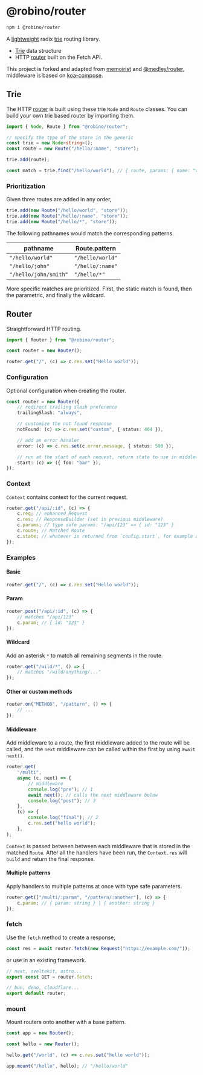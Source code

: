# @robino/router

```bash
npm i @robino/router
```

A [lightweight](https://bundlephobia.com/package/@robino/router) radix [trie](https://en.wikipedia.org/wiki/Radix_tree) routing library.

- [Trie](#trie) data structure
- HTTP [router](#router) built on the Fetch API.

This project is forked and adapted from [memoirist](https://github.com/SaltyAom/memoirist) and [@medley/router](https://github.com/medleyjs/router), middleware is based on [koa-compose](https://github.com/koajs/compose).

## Trie

The HTTP [router](#router) is built using these trie `Node` and `Route` classes. You can build your own trie based router by importing them.

```ts
import { Node, Route } from "@robino/router";

// specify the type of the store in the generic
const trie = new Node<string>();
const route = new Route("/hello/:name", "store");

trie.add(route);

const match = trie.find("/hello/world"); // { route, params: { name: "world" } }
```

### Prioritization

Given three routes are added in any order,

```ts
trie.add(new Route("/hello/world", "store"));
trie.add(new Route("/hello/:name", "store"));
trie.add(new Route("/hello/*", "store"));
```

The following pathnames would match the corresponding patterns.

| pathname              | Route.pattern    |
| --------------------- | ---------------- |
| `"/hello/world"`      | `"/hello/world"` |
| `"/hello/john"`       | `"/hello/:name"` |
| `"/hello/john/smith"` | `"/hello/*"`     |

More specific matches are prioritized. First, the static match is found, then the parametric, and finally the wildcard.

## Router

Straightforward HTTP routing.

```ts
import { Router } from "@robino/router";

const router = new Router();

router.get("/", (c) => c.res.set("Hello world"));
```

### Configuration

Optional configuration when creating the router.

```ts
const router = new Router({
	// redirect trailing slash preference
	trailingSlash: "always",

	// customize the not found response
	notFound: (c) => c.res.set("custom", { status: 404 }),

	// add an error handler
	error: (c) => c.res.set(c.error.message, { status: 500 }),

	// run at the start of each request, return state to use in middleware
	start: (c) => ({ foo: "bar" }),
});
```

### Context

`Context` contains context for the current request.

```ts
router.get("/api/:id", (c) => {
	c.req; // enhanced Request
	c.res; // ResponseBuilder (set in previous middleware)
	c.params; // type safe params: "/api/123" => { id: "123" }
	c.route; // Matched Route
	c.state; // whatever is returned from `config.start`, for example an auth helper or a key/value store
});
```

### Examples

#### Basic

```ts
router.get("/", (c) => c.res.set("Hello world"));
```

#### Param

```ts
router.post("/api/:id", (c) => {
	// matches "/api/123"
	c.param; // { id: "123" }
});
```

#### Wildcard

Add an asterisk `*` to match all remaining segments in the route.

```ts
router.get("/wild/*", () => {
	// matches "/wild/anything/..."
});
```

#### Other or custom methods

```ts
router.on("METHOD", "/pattern", () => {
	// ...
});
```

#### Middleware

Add middleware to a route, the first middleware added to the route will be called, and the `next` middleware can be called within the first by using `await next()`.

```ts
router.get(
	"/multi",
	async (c, next) => {
		// middleware
		console.log("pre"); // 1
		await next(); // calls the next middleware below
		console.log("post"); // 3
	},
	(c) => {
		console.log("final"); // 2
		c.res.set("hello world");
	},
);
```

`Context` is passed between between each middleware that is stored in the matched `Route`. After all the handlers have been run, the `Context.res` will `build` and return the final response.

#### Multiple patterns

Apply handlers to multiple patterns at once with type safe parameters.

```ts
router.get(["/multi/:param", "/pattern/:another"], (c) => {
	c.param; // { param: string } | { another: string }
});
```

### fetch

Use the `fetch` method to create a response,

```ts
const res = await router.fetch(new Request("https://example.com/"));
```

or use in an existing framework.

```ts
// next, sveltekit, astro...
export const GET = router.fetch;
```

```ts
// bun, deno, cloudflare...
export default router;
```

### mount

Mount routers onto another with a base pattern.

```ts
const app = new Router();

const hello = new Router();

hello.get("/world", (c) => c.res.set("hello world"));

app.mount("/hello", hello); // "/hello/world"
```
